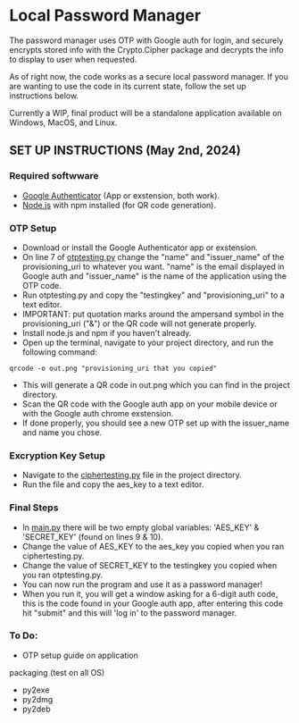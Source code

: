 # Local Password Manager

The password manager uses OTP with Google auth for login, and securely encrypts stored info with the Crypto.Cipher package and decrypts the info to display to user when requested.

As of right now, the code works as a secure local password manager. If you are wanting to use the code in its current state, follow the set up instructions below.

Currently a WIP, final product will be a standalone application available on Windows, MacOS, and Linux.

## SET UP INSTRUCTIONS (May 2nd, 2024)

### Required softwware
- [Google Authenticator](https://chromewebstore.google.com/detail/authenticator/bhghoamapcdpbohphigoooaddinpkbai?pli=1) (App or exstension, both work).
- [Node.js](https://nodejs.org/en/download) with npm installed (for QR code generation).

### OTP Setup
- Download or install the Google Authenticator app or exstension.
- On line 7 of [otptesting.py](/otptesting.py) change the "name" and "issuer_name" of the provisioning_uri to whatever you want. "name" is the email displayed in Google auth and "issuer_name" is the name of the application using the OTP code.
- Run otptesting.py and copy the "testingkey" and "provisioning_uri" to a text editor.
- IMPORTANT: put quotation marks around the ampersand symbol in the provisioning_uri ("&") or the QR code will not generate properly.
- Install node.js and npm if you haven't already.
- Open up the terminal, navigate to your project directory, and run the following command:
```
qrcode -o out.png "provisioning_uri that you copied"
```
- This will generate a QR code in out.png which you can find in the project directory.
- Scan the QR code with the Google auth app on your mobile device or with the Google auth chrome exstension.
- If done properly, you should see a new OTP set up with the issuer_name and name you chose.

### Excryption Key Setup
- Navigate to the [ciphertesting.py](/ciphertesting.py) file in the project directory.
- Run the file and copy the aes_key to a text editor.

### Final Steps
- In [main.py](/main.py) there will be two empty global variables: 'AES_KEY' & 'SECRET_KEY' (found on lines 9 & 10). 
- Change the value of AES_KEY to the aes_key you copied when you ran ciphertesting.py.
- Change the value of SECRET_KEY to the testingkey you copied when you ran otptesting.py.
- You can now run the program and use it as a password manager!
- When you run it, you will get a window asking for a 6-digit auth code, this is the code found in your Google auth app, after entering this code hit "submit" and this will 'log in' to the password manager.



### To Do:

- OTP setup guide on application

packaging (test on all OS)
- py2exe
- py2dmg
- py2deb


